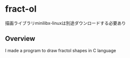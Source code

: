 # fract-ol
描画ライブラリminilibx-linuxは別途ダウンロードする必要あり

## Overview
I made a program to draw fractol shapes in C language